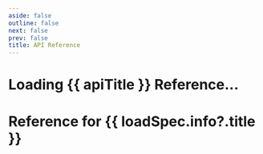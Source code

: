 ```yaml
---
aside: false
outline: false
next: false
prev: false
title: API Reference
---
```


<script setup lang="ts">
import { onUnmounted, onMounted, ref } from 'vue'
import { useRoute } from 'vitepress'
import { useTheme } from 'vitepress-openapi/client'
import markdownit from 'markdown-it'
import openApiConfig from '../../openapi.config'

const md = markdownit({
  html: true,
  linkify: true,
  typographer: true,
})
const route = useRoute()

const apiTitle = route.data.params.title
const apiSlug = route.data.params.apiSlug
const spec = JSON.parse(JSON.stringify(route.data.params.specUrl))
const themeConfig = route.data.params.themeConfig
const loadSpec = ref('')
const loading = ref(true)

useTheme({ ...openApiConfig, ...themeConfig })

onMounted(async () => {
  const data = await fetch(spec)
  const json = await data.json()
  loadSpec.value = json
})
</script>

<div class="vp-loading" v-if="!loadSpec">
  <h1>Loading {{ apiTitle }} Reference...</h1>
  <OASpecSkeleton style="margin:10px 0 0 -20px" />
</div>
<div v-else>

# Reference for {{ loadSpec.info?.title }}<Badge type="warning" :text="`v ${ loadSpec.info?.version }`" />

<div v-html="md.render(loadSpec.info?.description)" />

<OASpec
  :groupByTags="false"
  :hideInfo="true"
  :hideServers="true"
  :hideBranding="true"
  :hidePathsSummary="true"
  :spec="loadSpec"
/>

</div>
